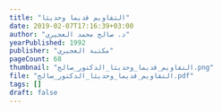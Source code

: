 ```yaml
---
title: "التقاويم قديما وحديثا"
date: 2019-02-07T17:16:39+03:00
author: "د. صالح محمد العجيري"
yearPublished: 1992
publisher: "مكتبة العجيري"
pageCount: 68
thumbnail: "التقاويم_قديما_وحديثا_الدكتور_صالح.png"
file: "التقاويم_قديما_وحديثا_الدكتور_صالح.pdf"
tags: []
draft: false
---
```

